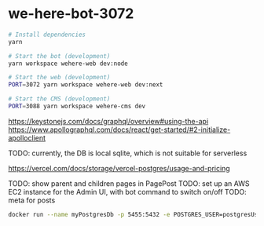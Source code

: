 # we-here-bot-3072

```sh
# Install dependencies
yarn

# Start the bot (development)
yarn workspace wehere-web dev:node

# Start the web (development)
PORT=3072 yarn workspace wehere-web dev:next

# Start the CMS (development)
PORT=3088 yarn workspace wehere-cms dev
```

https://keystonejs.com/docs/graphql/overview#using-the-api
https://www.apollographql.com/docs/react/get-started/#2-initialize-apolloclient

TODO: currently, the DB is local sqlite, which is not suitable for serverless

https://vercel.com/docs/storage/vercel-postgres/usage-and-pricing

TODO: show parent and children pages in PagePost
TODO: set up an AWS EC2 instance for the Admin UI, with bot command to switch on/off
TODO: meta for posts

```sh
docker run --name myPostgresDb -p 5455:5432 -e POSTGRES_USER=postgresUser -e POSTGRES_PASSWORD=postgresPW -e POSTGRES_DB=postgresDB -d postgres
```
